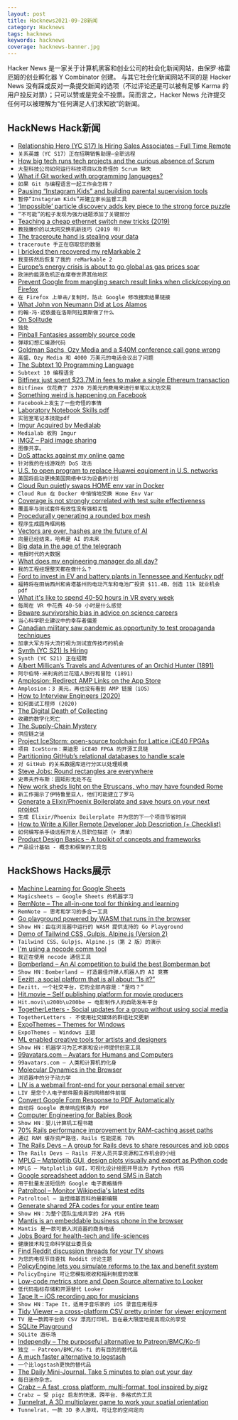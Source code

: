 ```yaml
---
layout: post
title: Hacknews2021-09-28新闻
category: Hacknews
tags: hacknews
keywords: hacknews
coverage: hacknews-banner.jpg
---
```


Hacker News 是一家关于计算机黑客和创业公司的社会化新闻网站，由保罗·格雷厄姆的创业孵化器 Y Combinator 创建。
与其它社会化新闻网站不同的是 Hacker News 没有踩或反对一条提交新闻的选项（不过评论还是可以被有足够 Karma 的用户投反对票）；只可以赞或是完全不投票。简而言之，Hacker News 允许提交任何可以被理解为“任何满足人们求知欲”的新闻。

## HackNews Hack新闻


- [Relationship Hero (YC S17) Is Hiring Sales Associates – Full Time Remote](https://relationshiphero.com/careers?role=salesAssociate)
- `关系英雄（YC S17）正在招聘销售助理–全职远程`
- [How big tech runs tech projects and the curious absence of Scrum](https://newsletter.pragmaticengineer.com/p/project-management-in-tech)
- `大型科技公司如何运行科技项目以及奇怪的 Scrum 缺失`
- [What if Git worked with programming languages?](https://github.com/GavinMendelGleason/syntactic_versioning)
- `如果 Git 与编程语言一起工作会怎样？`
- [Pausing “Instagram Kids” and building parental supervision tools](https://about.instagram.com/blog/announcements/pausing-instagram-kids)
- `暂停“Instagram Kids”并建立家长监督工具`
- [‘Impossible’ particle discovery adds key piece to the strong force puzzle](https://www.quantamagazine.org/impossible-particle-discovery-adds-key-piece-to-the-strong-force-puzzle-20210927/)
- `“不可能”的粒子发现为强力谜题添加了关键部分`
- [Teaching a cheap ethernet switch new tricks (2019)](https://blog.benjojo.co.uk/post/dell-switch-hacking)
- `教授廉价的以太网交换机新技巧（2019 年）`
- [The traceroute hand is stealing your data](https://twitter.com/outoutxyz/status/1404411770534572032)
- `traceroute 手正在窃取您的数据`
- [I bricked then recovered my reMarkable 2](https://operand.ca/2021/09/27/how_i_bricked_then_recovered_my_remarkable_2.html)
- `我变砖然后恢复了我的 reMarkable 2`
- [Europe’s energy crisis is about to go global as gas prices soar](https://www.bloomberg.com/news/articles/2021-09-27/europe-s-energy-crisis-is-about-to-go-global-as-gas-prices-soar)
- `欧洲的能源危机正在席卷世界其他地区`
- [Prevent Google from mangling search result links when click/copying on Firefox](https://gist.github.com/radiantly/e1c7319214c77fa007f323fc56cd0239)
- `在 Firefox 上单击/复制时，防止 Google 修改搜索结果链接`
- [What John von Neumann Did at Los Alamos](https://3quarksdaily.com/3quarksdaily/2020/10/what-john-von-neumann-really-did-at-los-alamos.html)
- `约翰·冯·诺依曼在洛斯阿拉莫斯做了什么`
- [On Solitude](https://eriktorenberg.substack.com/p/on-solitude)
- `独处`
- [Pinball Fantasies assembly source code](https://github.com/historicalsource/pinballfantasies)
- `弹球幻想汇编源代码`
- [Goldman Sachs, Ozy Media and a $40M conference call gone wrong](https://www.nytimes.com/2021/09/26/business/media/ozy-media-goldman-sachs.html)
- `高盛、Ozy Media 和 4000 万美元的电话会议出了问题`
- [The Subtext 10 Programming Language](https://github.com/JonathanMEdwards/subtext10/blob/master/doc/language.md)
- `Subtext 10 编程语言`
- [Bitfinex just spent $23.7M in fees to make a single Ethereum transaction](https://www.theblockcrypto.com/post/118753/bitfinex-just-spent-23-7-million-in-fees-to-make-one-ethereum-transaction)
- `Bitfinex 仅花费了 2370 万美元的费用来进行单笔以太坊交易`
- [Something weird is happening on Facebook](https://www.politicalorphans.com/something-weird-is-happening-on-facebook/)
- `Facebook上发生了一些奇怪的事情`
- [Laboratory Notebook Skills pdf](https://www.dur.ac.uk/resources/physics/students/labs/skills/notebookskills.pdf)
- `实验室笔记本技能pdf`
- [Imgur Acquired by Medialab](https://imgur.com/gallery/We6yCM2)
- `Medialab 收购 Imgur`
- [IMGZ – Paid image sharing](https://imgz.org)
- `图像共享。`
- [DoS attacks against my online game](https://hookrace.net/blog/dos-attacks-against-online-game/)
- `针对我的在线游戏的 DoS 攻击`
- [U.S. to open program to replace Huawei equipment in U.S. networks](https://www.reuters.com/business/media-telecom/us-open-program-replace-huawei-equipment-us-networks-2021-09-27/)
- `美国将启动更换美国网络中华为设备的计划`
- [Cloud Run quietly swaps HOME env var in Docker](https://chanind.github.io/2021/09/27/cloud-run-home-env-change.html)
- `Cloud Run 在 Docker 中悄悄地交换 Home Env Var`
- [Coverage is not strongly correlated with test suite effectiveness](https://neverworkintheory.org/2021/09/24/coverage-is-not-strongly-correlated-with-test-suite-effectiveness.html)
- `覆盖率与测试套件有效性没有强相关性`
- [Procedurally generating a rounded box mesh](https://wwwtyro.net/2021/09/24/rounded-box.html)
- `程序生成圆角框网格`
- [Vectors are over, hashes are the future of AI](https://www.sajari.com/blog/vectors-versus-hashes)
- `向量已经结束，哈希是 AI 的未来`
- [Big data in the age of the telegraph](https://www.mckinsey.com/business-functions/organization/our-insights/big-data-in-the-age-of-the-telegraph)
- `电报时代的大数据`
- [What does my engineering manager do all day?](https://parkjoon.medium.com/what-does-my-engineering-manager-do-all-day-ebdc37c45d8)
- `我的工程经理整天都在做什么？`
- [Ford to invest in EV and battery plants in Tennessee and Kentucky pdf](https://s23.q4cdn.com/799033206/files/doc_news/2021/09/27/Press-Release_Ford-Multi-State-Investment_9-27-21.pdf)
- `福特将在田纳西州和肯塔基州的电动汽车和电池厂投资 $11.4B，创造 11k 就业机会 pdf`
- [What it's like to spend 40-50 hours in VR every week](https://blog.immersed.team/working-from-orbit-39bf95a6d385)
- `每周在 VR 中花费 40-50 小时是什么感觉`
- [Beware survivorship bias in advice on science careers](https://www.nature.com/articles/d41586-021-02634-z)
- `当心科学职业建议中的幸存者偏差`
- [Canadian military saw pandemic as opportunity to test propaganda techniques](https://ottawacitizen.com/news/national/defence-watch/military-leaders-saw-pandemic-as-unique-opportunity-to-test-propaganda-techniques-on-canadians-forces-report-says)
- `加拿大军方将大流行视为测试宣传技巧的机会`
- [Synth (YC S21) Is Hiring](https://www.workatastartup.com/companies/synth-2)
- `Synth (YC S21) 正在招聘`
- [Albert Millican’s Travels and Adventures of an Orchid Hunter (1891)](https://publicdomainreview.org/collection/orchid-hunter/)
- `阿尔伯特·米利肯的兰花猎人旅行和冒险 (1891)`
- [‎Amplosion: Redirect AMP Links on the App Store](https://apps.apple.com/br/app/amplosion-redirect-amp-links/id1585734696?l=en)
- `Amplosion：3 美元，再也没有看到 AMP 链接（iOS）`
- [How to Interview Engineers (2020)](https://www.spakhm.com/p/how-to-interview-engineers)
- `如何面试工程师 (2020)`
- [The Digital Death of Collecting](https://kylechayka.substack.com/p/essay-the-digital-death-of-collecting)
- `收藏的数字化死亡`
- [The Supply-Chain Mystery](https://www.newyorker.com/magazine/2021/10/04/the-supply-chain-mystery)
- `供应链之谜`
- [Project IceStorm: open-source toolchain for Lattice iCE40 FPGAs](http://www.clifford.at/icestorm/)
- `项目 IceStorm：莱迪思 iCE40 FPGA 的开源工具链`
- [Partitioning GitHub’s relational databases to handle scale](https://github.blog/2021-09-27-partitioning-githubs-relational-databases-scale/)
- `对 GitHub 的关系数据库进行分区以处理规模`
- [Steve Jobs: Round rectangles are everywhere](https://www.folklore.org/StoryView.py?story=Round_Rects_Are_Everywhere.txt)
- `史蒂夫乔布斯：圆矩形无处不在`
- [New work sheds light on the Etruscans, who may have founded Rome](https://www.science.org/content/article/they-may-have-founded-rome-then-vanished-work-sheds-light-mysterious-etruscans)
- `新工作揭示了伊特鲁里亚人，他们可能建立了罗马`
- [Generate a Elixir/Phoenix Boilerplate and save hours on your next project](https://fullstackphoenix.com/boilerplates)
- `生成 Elixir/Phoenix Boilerplate 并为您的下一个项目节省时间`
- [How to Write a Killer Remote Developer Job Description (+ Checklist)](https://arc.dev/blog/remote-developer-job-description-cxe1psag4y)
- `如何编写杀手级远程开发人员职位描述（+ 清单）`
- [Product Design Basics – A toolkit of concepts and frameworks](https://modelthinkers.com/playbook/product-design-basics)
- `产品设计基础 - 概念和框架的工具包`


## HackShows Hacks展示

- [ Machine Learning for Google Sheets](https://www.magicsheets.io/)
- `Magicsheets – Google Sheets 的机器学习`
- [ RemNote – The all-in-one tool for thinking and learning](https://www.remnote.com/)
- `RemNote – 思考和学习的多合一工具`
- [ Go playground powered by WASM that runs in the browser](https://go-playground-wasm.vercel.app/)
- `Show HN：由在浏览器中运行的 WASM 提供支持的 Go Playground`
- [ Demo of Tailwind CSS, Gulpjs, Alpine.js (Version 2)](https://github.com/joelparkerhenderson/demo-tailwind-css)
- `Tailwind CSS、Gulpjs、Alpine.js（第 2 版）的演示`
- [ I'm using a nocode comm tool](item?id=28638134)
- `我正在使用 nocode 通信工具`
- [ Bomberland – An AI competition to build the best Bomberman bot](https://www.gocoder.one/bomberland)
- `Show HN：Bomberland – 打造最佳炸弹人机器人的 AI 竞赛`
- [ Eezitt, a social platform that is all about: “Is it?”](https://www.eezitt.com/)
- `Eezitt，一个社交平台，它的全部内容是：“是吗？”`
- [ Hit.movie – Self publishing platform for movie producers](https://hit.movie/)
- `Hit.movi\u200b\u200be – 电影制作人的自助发布平台`
- [ TogetherLetters - Social updates for a group without using social media](item?id=28644205)
- `TogetherLetters - 不使用社交媒体的群组社交更新`
- [ ExpoThemes – Themes for Windows](https://expothemes.com/)
- `ExpoThemes – Windows 主题`
- [ ML enabled creative tools for artists and designers](https://www.vizcom.co/)
- `Show HN：机器学习为艺术家和设计师提供创意工具`
- [ 99avatars.com – Avatars for Humans and Computers](https://99avatars.com)
- `99avatars.com – 人类和计算机的化身`
- [ Molecular Dynamics in the Browser](https://ineffectivetheory.com/md/)
- `浏览器中的分子动力学`
- [ LIV is a webmail front-end for your personal email server](https://github.com/derek-zhou/liv)
- `LIV 是您个人电子邮件服务器的网络邮件前端`
- [ Convert Google Form Response to PDF Automatically](item?id=28658434)
- `自动将 Google 表单响应转换为 PDF`
- [ Computer Engineering for Babies Book](https://www.kickstarter.com/projects/babyengineering/computer-engineering-for-babies)
- `Show HN：婴儿计算机工程书籍`
- [ 70% Rails performance improvement by RAM-caching asset paths](https://github.com/dogweather/asset_ram)
- `通过 RAM 缓存资产路径，Rails 性能提高 70%`
- [ The Rails Devs – A group for Rails devs to share resources and job opps](https://therailsdevs.carrd.co)
- `The Rails Devs – Rails 开发人员共享资源和工作机会的小组`
- [ MPLG – Matplotlib GUI, design plots visually and export as Python code](https://everydayanchovies.github.io/mplg/mplg)
- `MPLG – Matplotlib GUI，可视化设计绘图并导出为 Python 代码`
- [ Google spreadsheet addon to send SMS in Batch](https://medium.com/@james.cui.code/easymessaging-add-on-save-time-by-editing-and-sending-sms-in-batch-7eacf9e36dbd)
- `用于批量发送短信的 Google 电子表格插件`
- [ Patroltool – Monitor Wikipedia's latest edits](https://altilunium.github.io/patroltool/)
- `Patroltool – 监控维基百科的最新编辑`
- [ Generate shared 2FA codes for your entire team](https://tfa.one)
- `Show HN：为整个团队生成共享的 2FA 代码`
- [ Mantis is an embeddable business phone in the browser](https://mantis.chat)
- `Mantis 是一款可嵌入浏览器的商务电话`
- [ Jobs Board for health-tech and life-sciences](https://jobsinhealthtech.com)
- `健康技术和生命科学就业委员会`
- [ Find Reddit discussion threads for your TV shows](https://www.redditdiscuss.com/)
- `为您的电视节目查找 Reddit 讨论主题`
- [ PolicyEngine lets you simulate reforms to the tax and benefit system](https://uk.policyengine.org)
- `PolicyEngine 可让您模拟税收和福利制度的改革`
- [ Low-code metrics store and Open Source alternative to Looker](item?id=28668627)
- `低代码指标存储和开源替代 Looker`
- [ Tape It – iOS recording app for musicians](item?id=28669373)
- `Show HN：Tape It，适用于音乐家的 iOS 录音应用程序`
- [ Tidy Viewer – a cross-platform CSV pretty printer for viewer enjoyment](https://github.com/alexhallam/tv)
- `TV 是一款跨平台的 CSV 漂亮打印机，旨在最大限度地提高观众的享受`
- [ SQLite Playground](https://sqlime.org/)
- `SQLite 游乐场`
- [ Independly – The purposeful alternative to Patreon/BMC/Ko-fi](https://get.independly.io/)
- `独立 – Patreon/BMC/Ko-fi 的有目的的替代品`
- [ A much faster alternative to logstash](https://github.com/tal-tech/go-stash)
- `一个比logstash更快的替代品`
- [ The Daily Mini-Journal. Take 5 minutes to plan out your day](https://www.thedailyminijournal.xyz/)
- `每日迷你杂志。`
- [ Crabz – A fast, cross platform, multi-format, tool inspired by pigz](https://github.com/sstadick/crabz)
- `Crabz – 受 pigz 启发的快速、跨平台、多格式的工具`
- [ Tunnelrat, A 3D multiplayer game to work your spatial orientation](https://sras.me/games/tunnelrat/)
- `Tunnelrat，一款 3D 多人游戏，可让您的空间定向`

